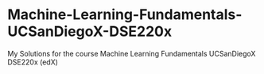 # Machine-Learning-Fundamentals-UCSanDiegoX-DSE220x
My Solutions for the course Machine Learning Fundamentals UCSanDiegoX DSE220x  (edX)
